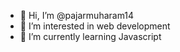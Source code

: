 - 👋 Hi, I’m @pajarmuharam14
- 👀 I’m interested in web development
- 🌱 I’m currently learning Javascript

<!---
pajarmuharam14/pajarmuharam14 is a ✨ special ✨ repository because its `README.md` (this file) appears on your GitHub profile.
You can click the Preview link to take a look at your changes.
--->
